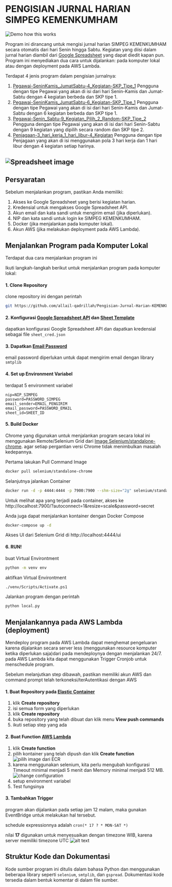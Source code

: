 # PENGISIAN JURNAL HARIAN SIMPEG KEMENKUMHAM

![Demo how this works](./docs/demo.gif)

Program ini dirancang untuk mengisi jurnal harian SIMPEG KEMENKUMHAM secara otomatis dari hari Senin hingga Sabtu. Kegiatan yang diisi dalam jurnal harian diambil dari  [Google Spreadsheet](https://docs.google.com/spreadsheets/d/1nZFDpksz0wP68EUuUR_FfiENzwdYnKU0HHoWhbjLlDo/edit?usp=sharing) yang dapat diedit kapan pun. Program ini menyediakan dua cara untuk dijalankan: pada komputer lokal atau dengan deployment pada AWS Lambda.

Terdapat 4 jenis program dalam pengisian jurnalnya:

1. [Pegawai-SeninKamis_JumatSabtu-4_Kegiatan-SKP_Tipe_1](https://github.com/allail-qadrillah/Pengisian-Jurnal-Harian-KEMENKUMHAM/tree/main/Pegawai-SeninKamis_JumatSabtu-4_Kegiatan-SKP_Tipe_1)
  Pengguna dengan tipe Pegawai yang akan di isi dari hari Senin-Kamis dan Jumat-Sabtu dengan 4 kegiatan berbeda dan SKP tipe 1.
2. [Pegawai-SeninKamis_JumatSabtu-6_Kegiatan-SKP_Tipe_1](https://github.com/allail-qadrillah/Pengisian-Jurnal-Harian-KEMENKUMHAM/tree/main/Pegawai-SeninKamis_JumatSabtu-6_Kegiatan-SKP_Tipe_1)
  Pengguna dengan tipe Pegawai yang akan di isi dari hari Senin-Kamis dan Jumat-Sabtu dengan 6 kegiatan berbeda dan SKP tipe 1.
3. [Pegawai-Senin_Sabtu-9_Kegiatan_Pilih_2_Random-SKP_Tipe_2](https://github.com/allail-qadrillah/Pengisian-Jurnal-Harian-KEMENKUMHAM/tree/main/Pegawai-Senin_Sabtu-9_Kegiatan_Pilih_2_Random-SKP_Tipe_2)
  Pengguna dengan tipe Pegawai yang akan di isi dari hari Senin-Sabtu dengan 9 kegiatan yang dipilih secara random dan SKP tipe 2.
4. [Penjagaan-3_hari_kerja_1_hari_libur-4_Kegiatan](https://github.com/allail-qadrillah/Pengisian-Jurnal-Harian-KEMENKUMHAM/tree/main/Penjagaan-3_hari_kerja_1_hari_libur-4_Kegiatan)
  Pengguna dengan tipe Penjagaan yang akan di isi menggunakan pola 3 hari kerja dan 1 hari libur dengan 4 kegiatan setiap harinya.

![Spreadsheet image](./docs/spreadsheet.png)
---

## Persyaratan
Sebelum menjalankan program, pastikan Anda memiliki:

1. Akses ke Google Spreadsheet yang berisi kegiatan harian.
2. Kredensial untuk mengakses Google Spreadsheet API.
3. Akun email dan kata sandi untuk mengirim email (jika diperlukan).
4. NIP dan kata sandi untuk login ke SIMPEG KEMENKUMHAM.
5. Docker (jika menjalankan pada komputer lokal).
6. Akun AWS (jika melakukan deployment pada AWS Lambda).

## Menjalankan Program pada Komputer Lokal
Terdapat dua cara menjalankan program ini

Ikuti langkah-langkah berikut untuk menjalankan program pada komputer lokal:

#### 1. Clone Repository 
clone repository ini dengan perintah
```bash
git https://github.com/allail-qadrillah/Pengisian-Jurnal-Harian-KEMENKUMHAM-Pegawai-senin-kamis-jumat-sabtu.git
```
#### 2. Konfigurasi [Google Spreadsheet API](https://www.youtube.com/watch?v=zCEJurLGFRk) dan [Sheet Template](https://docs.google.com/spreadsheets/d/1nZFDpksz0wP68EUuUR_FfiENzwdYnKU0HHoWhbjLlDo/edit?usp=sharing)

dapatkan konfigurasi Google Spreadsheet API dan dapatkan kredensial sebagai file `sheet_cred.json`

#### 3. Dapatkan [Email Password](https://www.youtube.com/watch?v=5YdpQF0TFpc) 
email password diperlukan untuk dapat mengirim email dengan library `smtplib`

#### 4. Set up Environment Variabel
terdapat 5 environment variabel
```
nip=NIP_SIMPEG
password=PASSWORD_SIMPEG
email_sender=EMAIL_PENGIRIM
email_password=PASSWORD_EMAIL
sheet_id=SHEET_ID
```

#### 5. Build Docker
Chrome yang digunakan untuk menjalankan program secara lokal ini menggunakan Remote/Selenium Grid dari [Image Selenium/standalone-chrome](https://hub.docker.com/r/selenium/standalone-chrome). agar setiap pergantian versi Chrome tidak menimbulkan masalah kedepannya.

Pertama lakukan Pull Command Image
```bash
docker pull selenium/standalone-chrome
```
Selanjutnya jalankan Container 
```bash
docker run -d -p 4444:4444 -p 7900:7900 --shm-size="2g" selenium/standalone-chrome:latest
```
Untuk melihat apa yang terjadi pada container, akses ke  http://localhost:7900/?autoconnect=1&resize=scale&password=secret

Anda juga dapat menjalankan kontainer dengan Docker Compose

```bash
docker-compose up -d
```
Akses UI dari Selenium Grid di http://localhost:4444/ui
#### 6. RUN!
buat Virtual Environtment
```bash
python -m venv env
```
aktifkan Virtual Environtment
```bash
./venv/Scripts/Activate.ps1
```

Jalankan program dengan perintah 
```bash
python local.py
```

## Menjalankannya pada AWS Lambda (deployment)
Mendeploy program pada AWS Lambda dapat menghemat pengeluaran karena dijalankan secara server less (menggunakan resource komputer ketika diperlukan saja)dari pada mendeploynya dengan menjalankan 24/7. pada AWS Lambda kita dapat menggunakan Trigger Cronjob untuk menschedule program.

Sebelum melanjutkan step dibawah, pastikan memiliki akun AWS dan command prompt telah terkoneksi/terAutentikasi dengan AWS

#### 1. Buat Repository pada [Elastic Container](https://ap-southeast-1.console.aws.amazon.com/ecr/private-registry/)
1. klik **Create repository**
2. isi semua form yang diperlukan
3. klik **Create repository**
4. buka repository yang telah dibuat dan klik menu **View push commands**
3. ikuti setiap step yang ada

#### 2. Buat Function [AWS Lambda](https://ap-southeast-1.console.aws.amazon.com/lambda)
1. klik **Create function**
2. pilih kontainer yang telah dipush dan klik **Create function**
![pilih image dari ECR](/docs/chose_image.png)
3. karena menggunakan selenium, kita perlu mengubah konfigurasi Timeout minimal menjadi 5 menit dan Memory minimal menjadi 512 MB.  
  ![change configuration](/docs/change_configuration_func.png)
4. setup environment variabel
4. Test fungsinya

#### 3. Tambahkan Trigger
program akan dijalankan pada setiap jam 12 malam, maka gunakan EventBridge untuk melakukan hal tersebut.

schedule expressionnya adalah `cron(* 17 ? * MON-SAT *)`

nilai **17** digunakan untuk menyesuaikan dengan timezone WIB, karena server memiliki timezone UTC
![alt text](docs/add_trigger.png)

## Struktur Kode dan Dokumentasi

Kode sumber program ini ditulis dalam bahasa Python dan menggunakan beberapa library seperti `selenium`, `smtplib`, dan `gspread`. Dokumentasi kode tersedia dalam bentuk komentar di dalam file sumber.